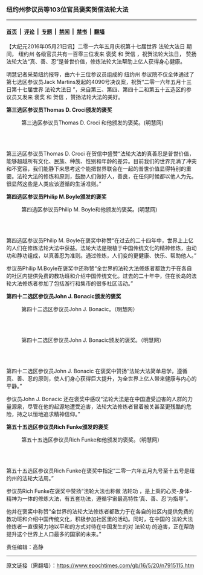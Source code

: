 ### 纽约州参议员等103位官员褒奖贺信法轮大法

---

#### [首页](../../../..?n7915115) &nbsp;|&nbsp; [评论](../../../../../epoch-comment?n7915115) &nbsp;|&nbsp; [专题](../../../../../epoch-special?n7915115) &nbsp;|&nbsp; [禁闻](../../../../../epoch-news?n7915115) &nbsp;|&nbsp; [禁书](../../../../../books?n7915115) &nbsp;|&nbsp; [翻墙](https://github.com/gfw-breaker/nogfw/blob/master/README.md?n7915115)


<div class="post_content" id="artbody" itemprop="articleBody">
 <!-- article content begin -->
 <p>
  【大纪元2016年05月21日讯】二零一六年五月庆祝第十七届世界
  <ok href="https://www.epochtimes.com/gb/tag/%E6%B3%95%E8%BD%AE%E5%A4%A7%E6%B3%95%E6%97%A5.html">
   法轮大法日
  </ok>
  期间，
  <ok href="https://www.epochtimes.com/gb/tag/%E7%BA%BD%E7%BA%A6%E5%B7%9E.html">
   纽约州
  </ok>
  各级官员共有一百零三位发来
  <ok href="https://www.epochtimes.com/gb/tag/%E8%A4%92%E5%A5%96.html">
   褒奖
  </ok>
  和
  <ok href="https://www.epochtimes.com/gb/tag/%E8%B4%BA%E4%BF%A1.html">
   贺信
  </ok>
  ，祝贺法轮大法日， 赞扬法轮大法“真、善、忍”是普世价值，修炼法轮大法帮助上亿人获得身心健康。
 </p>
 <p>
  明慧记者采菊纽约报导，由六十三位参议员组成的
  <ok href="https://www.epochtimes.com/gb/tag/%E7%BA%BD%E7%BA%A6%E5%B7%9E.html">
   纽约州
  </ok>
  参议院不仅全体通过了第七选区参议员Jack Martins发起的4090号决议案，祝贺“二零一六年五月十三日第十七届世界
  <ok href="https://www.epochtimes.com/gb/tag/%E6%B3%95%E8%BD%AE%E5%A4%A7%E6%B3%95%E6%97%A5.html">
   法轮大法日
  </ok>
  ”，来自第三、第四、第四十二和第五十五选区的参议员又发来
  <ok href="https://www.epochtimes.com/gb/tag/%E8%A4%92%E5%A5%96.html">
   褒奖
  </ok>
  和
  <ok href="https://www.epochtimes.com/gb/tag/%E8%B4%BA%E4%BF%A1.html">
   贺信
  </ok>
  ，赞扬法轮大法的美好。
 </p>
 <p>
  <strong>
   第三选区参议员Thomas D. Croci颁发的褒奖
  </strong>
 </p>
 <figure aria-describedby="caption-attachment-7915244" class="wp-caption aligncenter" id="attachment_7915244" style="width: 600px">
  <ok href="https://i.epochtimes.com/assets/uploads/2016/05/1605201316582382.jpg" target="_blank">
   <img alt="" class="size-large wp-image-7915244" src="https://i.epochtimes.com/assets/uploads/2016/05/1605201316582382-600x400.jpg" title=""/>
  </ok>
  <br/><figcaption class="wp-caption-text" id="caption-attachment-7915244">
   第三选区参议员Thomas D. Croci 和他颁发的褒奖。(明慧网)
  </figcaption><br/>
 </figure><br/>
 <p>
  第三选区参议员Thomas D. Croci 在贺信中盛赞“法轮大法的真善忍是普世价值，能够超越所有文化、民族、种族、性别和年龄的差异。目前我们的世界充满了冲突和不宽容，我们能静下来思考这个能把世界联合在一起的普世价值显得特别的重要。法轮大法的修炼和原则，鼓励人们做好人，善良，在任何时候都以他人为先。很显然这些是人类应该遵循的生活准则。”
 </p>
 <p>
  <strong>
   第四选区参议员Philip M.Boyle颁发的褒奖
  </strong>
 </p>
 <figure aria-describedby="caption-attachment-7915258" class="wp-caption aligncenter" id="attachment_7915258" style="width: 600px">
  <ok href="https://i.epochtimes.com/assets/uploads/2016/05/1605201325332382.jpg" target="_blank">
   <img alt="" class="size-large wp-image-7915258" src="https://i.epochtimes.com/assets/uploads/2016/05/1605201325332382-600x400.jpg" title=""/>
  </ok>
  <br/><figcaption class="wp-caption-text" id="caption-attachment-7915258">
   第四选区参议员Philip M. Boyle和他颁发的褒奖。(明慧网)
  </figcaption><br/>
 </figure><br/>
 <p>
  第四选区参议员Philip M. Boyle在褒奖中称赞“在过去的二十四年中，世界上上亿的人们在修炼法轮大法中获益。法轮大法是根植于中国传统文化的精神修炼，由动功和静功组成，以真善忍为准则。通过修炼，人们变的更健康、快乐、帮助他人。”
 </p>
 <p>
  参议员Philip M.Boyle在褒奖中还称赞“全世界的法轮大法修炼者都致力于在各自的社区内提供免费的教功班和介绍中国传统文化。过去的二十年中，住在长岛的法轮大法修炼者参加了包括游行和集市的很多社区活动。”
 </p>
 <p>
  <strong>
   第四十二选区参议员John J. Bonacic颁发的褒奖
  </strong>
 </p>
 <figure aria-describedby="caption-attachment-7915267" class="wp-caption aligncenter" id="attachment_7915267" style="width: 600px">
  <ok href="https://i.epochtimes.com/assets/uploads/2016/05/1605201328452382.jpg" target="_blank">
   <img alt="" class="size-large wp-image-7915267" src="https://i.epochtimes.com/assets/uploads/2016/05/1605201328452382-600x450.jpg" title=""/>
  </ok>
  <br/><figcaption class="wp-caption-text" id="caption-attachment-7915267">
   第四十二选区参议员John J. Bonacic。（明慧网）
  </figcaption><br/>
 </figure><br/>
 <figure aria-describedby="caption-attachment-7915268" class="wp-caption aligncenter" id="attachment_7915268" style="width: 600px">
  <ok href="https://i.epochtimes.com/assets/uploads/2016/05/1605201335132382.jpg" target="_blank">
   <img alt="" class="size-large wp-image-7915268" src="https://i.epochtimes.com/assets/uploads/2016/05/1605201335132382-600x400.jpg" title=""/>
  </ok>
  <br/><figcaption class="wp-caption-text" id="caption-attachment-7915268">
   第四十二选区参议员John J. Bonacic颁发的褒奖。（明慧网）
  </figcaption><br/>
 </figure><br/>
 <p>
  第四十二选区参议员John J. Bonacic 在褒奖中赞扬“法轮大法简单易学，遵循真、善、忍的原则，使人们身心获得巨大提升，为全世界上亿人带来健康与内心的平静。”
 </p>
 <p>
  参议员John J. Bonacic 还在褒奖中感叹“法轮大法是在中国遭受迫害的人群的力量源泉，尽管在他的起源地遭受迫害，法轮大法修炼者冒着被关甚至更残酷的危险，持之以恒地追求精神信仰。”
 </p>
 <p>
  <strong>
   第五十五选区参议员Rich Funke颁发的褒奖
  </strong>
 </p>
 <figure aria-describedby="caption-attachment-7915281" class="wp-caption aligncenter" id="attachment_7915281" style="width: 600px">
  <ok href="https://i.epochtimes.com/assets/uploads/2016/05/1605201400552382.jpg" target="_blank">
   <img alt="" class="size-large wp-image-7915281" src="https://i.epochtimes.com/assets/uploads/2016/05/1605201400552382-600x400.jpg" title=""/>
  </ok>
  <br/><figcaption class="wp-caption-text" id="caption-attachment-7915281">
   第五十五选区参议员Rich Funke和他颁发的褒奖。（明慧网）
  </figcaption><br/>
 </figure><br/>
 <p>
  第五十五选区参议员Rich Funke在褒奖中指定“二零一六年五月九号至十五号是纽约州的法轮大法周。”
 </p>
 <p>
  参议员Rich Funke在褒奖中赞扬“法轮大法也称做
  <ok href="https://www.epochtimes.com/gb/tag/%E6%B3%95%E8%BD%AE%E5%8A%9F.html">
   法轮功
  </ok>
  ，是上乘的心灵-身体-精神为一体的修炼大法，有五套功法，遵循宇宙最高特性‘真、善、忍’为指导”。
 </p>
 <p>
  他并在褒奖中称赞“全世界的法轮大法修炼者都致力于在各自的社区内提供免费的教功班和介绍中国传统文化，积极参加社区里的活动。同时，在中国的 法轮大法修炼者一直很努力地以平和的方式对待在中国发生的对
  <ok href="https://www.epochtimes.com/gb/tag/%E6%B3%95%E8%BD%AE%E5%8A%9F.html">
   法轮功
  </ok>
  的迫害，正在帮助提升这个世界上人口最多的国家的未来。”
 </p>
 <p>
  责任编辑：高静
 </p>
 <p>
 </p>
 <p>
 </p>
 <p>
 </p>
 <p>
 </p>
 <!-- article content end -->
 <div id="below_article_ad">
 </div>
</div>


---

原文链接（需翻墙）：https://www.epochtimes.com/gb/16/5/20/n7915115.htm